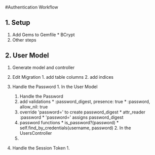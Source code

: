 #Authentication Workflow

## 1. Setup
  1. Add Gems to Gemfile
    * BCrypt
  2. Other steps

## 2. User Model
  1. Generate model and controller
  2. Edit Migration
    1. add table columns
    2. add indices
  3. Handle the Password
    1. In the User Model
      1. Handle the Password
        1. add validations
          * :password_digest, presence: true
          * :password, allow_nil: true
        2. override 'password=' to create password_digest
          * attr_reader :password
          * 'password=' assigns password_digest
        3. password functions
          * is_password?(password)
          * self.find_by_credentials(username, password)
    2. In the UsersController
      1.


  2. Handle the Session Token
    1.
